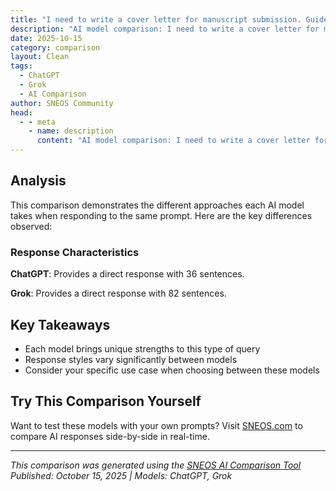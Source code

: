```yaml
---
title: "I need to write a cover letter for manuscript submission. Guide me: 1) Address editor by name if possible"
description: "AI model comparison: I need to write a cover letter for manuscript submission. Guide me: 1) Address editor by name if pos..."
date: 2025-10-15
category: comparison
layout: Clean
tags:
  - ChatGPT
  - Grok
  - AI Comparison
author: SNEOS Community
head:
  - - meta
    - name: description
      content: "AI model comparison: I need to write a cover letter for manuscript submission. Guide me: 1) Address editor by name if possible..."
---
```


<ChatComparison
  title="I need to write a cover letter for manuscript submission. Guide me: 1) Address editor by name if possible"
  prompt="I need to write a cover letter for manuscript submission. Guide me: 1) Address editor by name if possible"
  :responses='{"ChatGPT": "Absolutely! Writing a cover letter for a manuscript submission is an important step in the publication process, as it serves as a way to introduce your work to the editor. Here\u2019s a step-by-step guide on how to structure your cover letter, adhering to your point about addressing the editor by name:\n\n### Structure of the Cover Letter\n\n1. **Your Contact Information** (Top of the letter)\n   - Your Name\n   - Your Address\n   - City, State, Zip Code\n   - Email\n   - Phone Number\n   - Date\n\n2. **Editor\u2019s Contact Information** (Next line, after yours)\n   - Name of the Editor\n   - Title\n   - Journal Name\n   - Journal Address\n\n3. **Salutation** \n   - If you know the editor\u2019s name, address them directly: \u0022Dear [Editor\u2019s Name],\u0022\n   - If you do not know the name, you can use \u0022Dear Editor,\u0022 but it\u0027s always better to use a specific name if possible.\n\n4. **Opening Paragraph**\n   - Start with a brief introduction of your manuscript, including the title and the type of manuscript (e.g., original research article, review, etc.).\n   - Mention the journal you are submitting to and express your interest in publishing your work there.\n\n5. **Body Paragraph(s)**\n   - Briefly summarize the main findings or arguments of your manuscript. This should be concise but informative.\n   - Highlight why your work is relevant to the readers of the journal and any significance or implications of your findings.\n   - If applicable, mention how your work contributes to the existing literature (novelty and importance).\n\n6. **Closing Paragraph**\n   - State that the manuscript is original, has not been published elsewhere, and is not under consideration for publication elsewhere.\n   - Thank the editor for their consideration and express your willingness to provide any additional information if needed.\n   - Optionally, you can mention any relevant conflicts of interest or funding sources.\n\n7. **Closing Statement**\n   - Use a professional closing, such as \u0022Sincerely,\u0022 or \u0022Best regards,\u0022\n   - Sign your name (if submitting a hard copy) or include a typed signature if submitting electronically.\n\n8. **Your Name**\n\n### Example Cover Letter\n\n\u0060\u0060\u0060plaintext\n[Your Name]\n[Your Address]\n[City, State, Zip Code]\n[Email]\n[Phone Number]\n[Date]\n\n[Editor\u0027s Name]\n[Title]\n[Journal Name]\n[Journal Address]\n\nDear [Editor\u2019s Name],\n\nI am pleased to submit our manuscript titled \u201C[Manuscript Title]\u201D for consideration as an original research article in [Journal Name]. Our research investigates [briefly state the main focus or hypothesis of the study]. \n\nThis work is significant because [provide a few sentences about the importance of the research, key findings, and its relevance to the journal\u2019s audience]. We believe that our findings will be of great interest to readers of your journal, as [explain how it contributes to the field].\n\nWe affirm that this manuscript is original, has not been published elsewhere, and is not under consideration for publication in any other journal. Thank you for considering our work for publication in [Journal Name]. We appreciate your time and attention, and we look forward to your response. Please do not hesitate to contact me if you need any further information.\n\nSincerely,\n\n[Your Name]\n\u0060\u0060\u0060\n\n### Tips:\n- Keep your cover letter concise, ideally a single page.\n- Use a formal tone and proofread for any typos or grammatical errors.\n- Tailor the content to fit the guidelines and thematic focus of the journal you are submitting to.\n\nFeel free to fill in the parts specific to your own manuscript, and best of luck with your submission!", "Grok": "### Guide to Writing a Cover Letter for Manuscript Submission\n\nA cover letter for manuscript submission is a concise, professional document (typically 1 page) that introduces your work to the journal editor, highlights its significance, and explains why it\u0027s a good fit for the journal. It should be polite, error-free, and tailored to the target publication. Below, I\u0027ll break down the key elements, starting with your specific point, and provide a structure with examples.\n\n#### 1. Address the Editor by Name (If Possible)\nYes, this is a best practice as it personalizes your submission and shows you\u0027ve researched the journal. \n- **How to find the name**: Check the journal\u0027s website (e.g., under \u0022Editorial Board\u0022 or \u0022Contact Us\u0022). Use tools like Google Scholar, PubMed, or the journal\u0027s submission portal. If it\u0027s an open-access journal, look at recent issues for the editor-in-chief.\n- **What if you can\u0027t find it?**: Use a generic but formal salutation like \u0022Dear Editor\u0022 or \u0022Dear [Journal Name] Editorial Team.\u0022\n- **Example opening**:\n  - With name: \u0022Dear Dr. Jane Smith,\u0022\n  - Without name: \u0022Dear Editor,\u0022\n\nAvoid assumptions\u2014e.g., don\u0027t use \u0022Mr.\u0022 if unsure of gender. If the journal specifies a submission system (like ScholarOne or Editorial Manager), follow their guidelines; some auto-populate the editor\u0027s name.\n\n#### 2. Overall Structure and Key Sections\nOrganize your letter like a business letter. Use a clean format: your contact info at the top, date, journal details, then the body in short paragraphs. Aim for 300-500 words.\n\n- **Header (Your Details)**:\n  Include your name, affiliation, address, email, and phone. Below that, the date, then the journal\u0027s name, editor\u0027s details (if known), and address.\n  \u0060\u0060\u0060\n  Your Name\n  Your Affiliation\n  Your Address\n  Email: your.email@university.edu\n  Phone: (123) 456-7890\n\n  [Date]\n\n  Dr. Jane Smith\n  Editor-in-Chief\n  Journal of Example Science\n  Publisher Address\n  City, State ZIP\n  \u0060\u0060\u0060\n\n- **Introduction (1st Paragraph)**:\n  State the purpose: You\u0027re submitting your manuscript for consideration. Include the title, your name(s), and the article type (e.g., original research, review).\n  - **Example**: \u0022I am writing to submit our manuscript entitled \u0027Innovative Approaches to Climate Modeling\u0027 for consideration as an original research article in the Journal of Example Science. The authors are [Your Name], [Co-Author Names], all affiliated with [Your Institution].\u0022\n\n- **Summary of the Work (2nd Paragraph)**:\n  Briefly describe the manuscript\u0027s content, novelty, and key findings (2-4 sentences). Avoid jargon overload\u2014focus on why it\u0027s important.\n  - **Tips**: Highlight the problem it solves, methods, results, and implications. Emphasize originality (e.g., \u0022This is the first study to integrate AI with ecological data for predictive modeling\u0022).\n  - **Example**: \u0022Our study addresses the gap in real-time climate prediction by developing a novel AI-driven model that improves accuracy by 25% over existing methods. We analyzed datasets from [source] and validated results across [regions], revealing actionable insights for policymakers.\u0022\n\n- **Fit with the Journal (3rd Paragraph)**:\n  Explain why this journal specifically. Reference similar articles they\u0027ve published and how your work aligns with their scope, audience, or recent themes.\n  - **Tips**: Show you\u0027ve read the journal\u2014e.g., \u0022This aligns with your recent special issue on computational environmental science, as seen in [Article Title by Author, Year].\u0022\n  - **Example**: \u0022We believe this manuscript fits well with Journal of Example Science\u0027s focus on interdisciplinary environmental research, complementing publications like [specific reference].\u0022\n\n- **Additional Details (Optional Paragraph)**:\n  Mention any conflicts of interest, funding sources, prior submissions (if related), or permissions for figures/reprints. Confirm the manuscript is original, not under review elsewhere, and adheres to ethical guidelines (e.g., IRB approval for human studies).\n  - **Example**: \u0022There are no conflicts of interest to declare. This work was supported by [Grant Number] from [Funding Body]. The manuscript has not been submitted elsewhere and has been approved by all authors.\u0022\n\n- **Closing (Final Paragraph)**:\n  Express enthusiasm, thank the editor, and invite questions. Provide contact info again if needed.\n  - **Example**: \u0022We appreciate your consideration and look forward to your feedback. Please contact me at [email/phone] with any questions. Thank you for your time.\u0022\n\n- **Sign-Off**:\n  \u0022Sincerely,\u0022 followed by your full name, title, and signature (digital or handwritten).\n\n#### 3. General Tips for Success\n- **Length and Tone**: Keep it concise\u2014editors are busy. Use active voice, positive language, and avoid hype (e.g., say \u0022significant advancement\u0022 not \u0022groundbreaking revolution\u0022).\n- **Attachments/Format**: Submit as a PDF unless specified. Ensure the manuscript itself is formatted per journal guidelines (e.g., word count, abstract).\n- **Common Pitfalls**: Don\u0027t include the full abstract or results tables\u2014save that for the manuscript. Proofread for errors; have a colleague review it.\n- **Journal-Specific Advice**: Always check the journal\u0027s \u0022Instructions for Authors\u0022 (e.g., via their website). For fields like biomedicine (e.g., Nature journals), they may require statements on data availability or AI use.\n- **If You\u0027re a Student/Early Career**: Highlight mentorship or collaboration to add credibility.\n\nThis structure should get you started. If you share more details (e.g., your field, journal, or manuscript title), I can refine this with a custom template!"}' published-date="{DateTime.UtcNow:HH:mm}"
/>

## Analysis

This comparison demonstrates the different approaches each AI model takes when responding to the same prompt. Here are the key differences observed:

### Response Characteristics

**ChatGPT**: Provides a direct response with 36 sentences. 

**Grok**: Provides a direct response with 82 sentences. 

## Key Takeaways

- Each model brings unique strengths to this type of query
- Response styles vary significantly between models
- Consider your specific use case when choosing between these models

## Try This Comparison Yourself

Want to test these models with your own prompts? Visit [SNEOS.com](https://sneos.com) to compare AI responses side-by-side in real-time.

---

*This comparison was generated using the [SNEOS AI Comparison Tool](https://sneos.com)*
*Published: October 15, 2025 | Models: ChatGPT, Grok*
